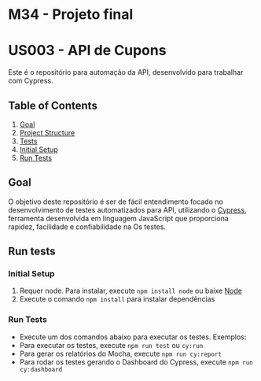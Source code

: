 # M34 - Projeto final

# US003 - API de Cupons

Este é o repositório para automação da API, desenvolvido para trabalhar com Cypress.

## Table of Contents

1. [Goal](#goal)
2. [Project Structure](#project-structure)
3. [Tests](#tests)
4. [Initial Setup](#initial-setup)
5. [Run Tests](#run-tests)

## Goal

O objetivo deste repositório é ser de fácil entendimento focado no desenvolvimento de testes automatizados para API, utilizando o [Cypress](https://www.cypress.io/), ferramenta desenvolvida em linguagem JavaScript que proporciona rapidez, facilidade e confiabilidade na Os testes.

## Run tests

### Initial Setup

1. Requer node. Para instalar, execute `npm install node` ou baixe [Node](https://nodejs.org/en/download/)
2. Execute o comando `npm install` para instalar dependências

### Run Tests

- Execute um dos comandos abaixo para executar os testes.
  Exemplos:
- Para executar os testes, execute `npm run test` ou `cy:run`
- Para gerar os relatórios do Mocha, execute `npm run cy:report`
- Para rodar os testes gerando o Dashboard do Cypress, execute `npm run cy:dashboard`
<p>